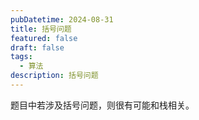 ```yaml
---
pubDatetime: 2024-08-31
title: 括号问题
featured: false
draft: false
tags:
  - 算法
description: 括号问题
---
```


题目中若涉及括号问题，则很有可能和栈相关。
